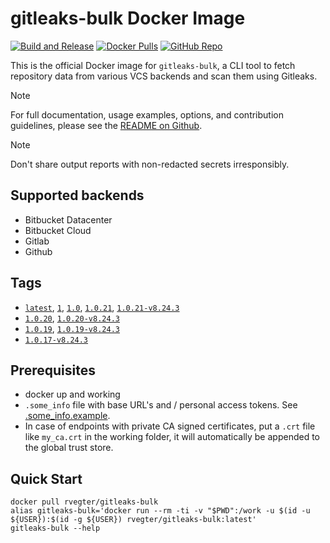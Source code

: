 # gitleaks-bulk Docker Image

[![Build and Release](https://github.com/reinier-vegter/gitleaks-bulk/actions/workflows/build_release.yml/badge.svg)](https://github.com/reinier-vegter/gitleaks-bulk/actions/workflows/build_release.yml) 
[![Docker Pulls](https://img.shields.io/docker/pulls/rvegter/gitleaks-bulk.svg)](https://hub.docker.com/r/rvegter/gitleaks-bulk)
[![GitHub Repo](https://img.shields.io/badge/github-repo-blue.svg)](https://github.com/rvegter/gitleaks-bulk)

This is the official Docker image for `gitleaks-bulk`, a CLI tool to fetch repository data from various VCS backends and scan them using Gitleaks.

> [!NOTE]
> For full documentation, usage examples, options, and contribution guidelines, please see the [README on Github](https://github.com/reinier-vegter/gitleaks-bulk/blob/master/README.md).

> [!NOTE]
> Don't share output reports with non-redacted secrets irresponsibly.

## Supported backends
* Bitbucket Datacenter
* Bitbucket Cloud
* Gitlab
* Github

## Tags
<!-- TAGS_START -->
* [`latest`](https://github.com/reinier-vegter/gitleaks-bulk/blob/1.0.21/Dockerfile), [`1`](https://github.com/reinier-vegter/gitleaks-bulk/blob/1.0.21/Dockerfile), [`1.0`](https://github.com/reinier-vegter/gitleaks-bulk/blob/1.0.21/Dockerfile), [`1.0.21`](https://github.com/reinier-vegter/gitleaks-bulk/blob/1.0.21/Dockerfile), [`1.0.21-v8.24.3`](https://github.com/reinier-vegter/gitleaks-bulk/blob/1.0.21/Dockerfile)
* [`1.0.20`](https://github.com/reinier-vegter/gitleaks-bulk/blob/1.0.20/Dockerfile), [`1.0.20-v8.24.3`](https://github.com/reinier-vegter/gitleaks-bulk/blob/1.0.20/Dockerfile)
* [`1.0.19`](https://github.com/reinier-vegter/gitleaks-bulk/blob/1.0.19/Dockerfile), [`1.0.19-v8.24.3`](https://github.com/reinier-vegter/gitleaks-bulk/blob/1.0.19/Dockerfile)
* [`1.0.17-v8.24.3`](https://github.com/reinier-vegter/gitleaks-bulk/blob/1.0.17/Dockerfile)

<!-- TAGS_END -->

## Prerequisites
- docker up and working
- `.some_info` file with base URL's and / personal access tokens.
  See [.some_info.example](https://github.com/reinier-vegter/gitleaks-bulk/blob/master/.some_info.example).
- In case of endpoints with private CA signed certificates, put a `.crt` file like `my_ca.crt` in the working folder, it will automatically be appended to the global trust store.

## Quick Start
```shell
docker pull rvegter/gitleaks-bulk
alias gitleaks-bulk='docker run --rm -ti -v "$PWD":/work -u $(id -u ${USER}):$(id -g ${USER}) rvegter/gitleaks-bulk:latest'
gitleaks-bulk --help
```
